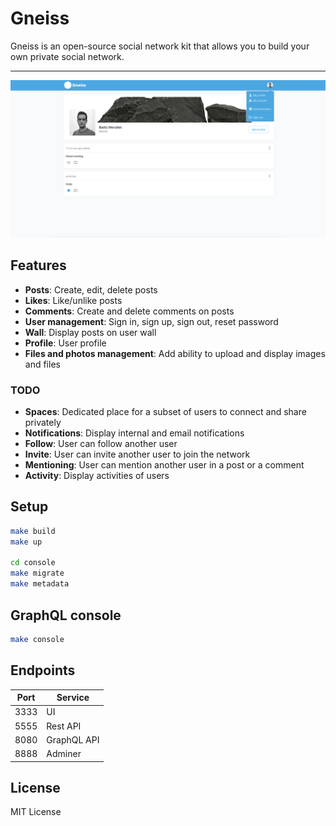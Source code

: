 # Gneiss

Gneiss is an open-source social network kit that allows you to build your own private social network.

---
![Gneiss Social Network Kit](assets/gneiss.png)

## Features

* **Posts**:  Create, edit, delete posts
* **Likes**: Like/unlike posts
* **Comments**: Create and delete comments on posts
* **User management**: Sign in, sign up, sign out, reset password
* **Wall**: Display posts on user wall
* **Profile**: User profile
* **Files and photos management**: Add ability to upload and display images and files

### TODO

* **Spaces**: Dedicated place for a subset of users to connect and share privately
* **Notifications**: Display internal and email notifications
* **Follow**: User can follow another user
* **Invite**: User can invite another user to join the network
* **Mentioning**: User can mention another user in a post or a comment
* **Activity**: Display activities of users  

## Setup

```bash
make build
make up

cd console
make migrate
make metadata
```

## GraphQL console

```bash
make console
```

## Endpoints

| Port        | Service     |
| ----------- | ----------- |
| 3333        | UI          |
| 5555        | Rest API    |
| 8080        | GraphQL API |
| 8888        | Adminer     |

## License

MIT License
